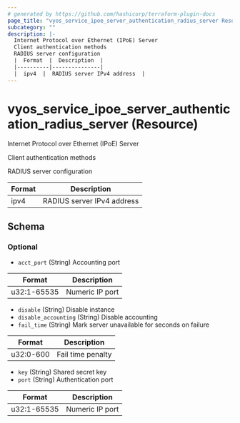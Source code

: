 ```yaml
---
# generated by https://github.com/hashicorp/terraform-plugin-docs
page_title: "vyos_service_ipoe_server_authentication_radius_server Resource - vyos"
subcategory: ""
description: |-
  Internet Protocol over Ethernet (IPoE) Server
  Client authentication methods
  RADIUS server configuration
  |  Format  |  Description  |
  |----------|---------------|
  |  ipv4  |  RADIUS server IPv4 address  |
---
```


# vyos_service_ipoe_server_authentication_radius_server (Resource)

Internet Protocol over Ethernet (IPoE) Server

Client authentication methods

RADIUS server configuration

|  Format  |  Description  |
|----------|---------------|
|  ipv4  |  RADIUS server IPv4 address  |



<!-- schema generated by tfplugindocs -->
## Schema

### Optional

- `acct_port` (String) Accounting port

|  Format  |  Description  |
|----------|---------------|
|  u32:1-65535  |  Numeric IP port  |
- `disable` (String) Disable instance
- `disable_accounting` (String) Disable accounting
- `fail_time` (String) Mark server unavailable for <n> seconds on failure

|  Format  |  Description  |
|----------|---------------|
|  u32:0-600  |  Fail time penalty  |
- `key` (String) Shared secret key
- `port` (String) Authentication port

|  Format  |  Description  |
|----------|---------------|
|  u32:1-65535  |  Numeric IP port  |
